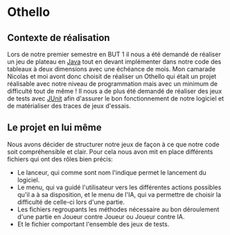 # Othello

## Contexte de réalisation
Lors de notre premier semestre en BUT 1 il nous a été demandé de réaliser un jeu de plateau en [Java](https://www.java.com/fr/) tout en devant implémenter dans notre code des tableaux à deux dimensions avec une échéance de mois.
Mon camarade Nicolas et moi avont donc choisit de réaliser un Othello qui était un projet réalisable avec notre niveau de programmation mais avec un minimum de difficulté tout de même !
Il nous a de plus été demandé de réaliser des jeux de tests avec  [JUnit](https://junit.org/junit5/)  afin d'assurer le bon fonctionnement de notre logiciel et de matérialiser des traces de jeux d'essais.

## Le projet en lui même
Nous avons décider de structurer notre jeux de façon à ce que notre code soit compréhensible et clair. Pour cela nous avon mit en place différents fichiers qui ont des rôles bien précis: 
- Le lanceur, qui comme sont nom l'indique permet le lancement du logiciel.
- Le menu, qui va guidé l'utilisateur vers les différentes actions possibles qu'il a à sa disposition, et le menu de l'IA, qui va permettre de choisir la difficulté de celle-ci lors d'une partie.
- Les fichiers regroupants les méthodes nécessaire au bon déroulement d'une partie en Joueur contre Joueur ou Joueur contre IA.
- Et le fichier comportant l'ensemble des jeux de tests.


